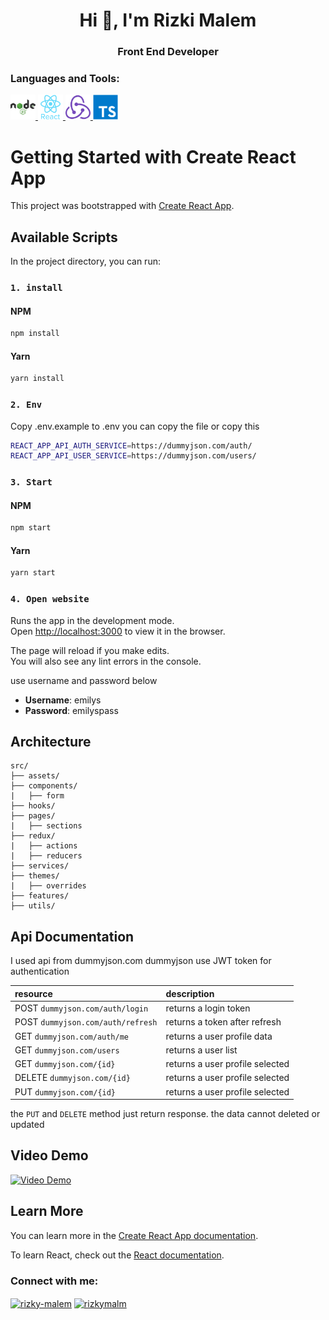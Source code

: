 <h1 align="center">Hi 👋, I'm Rizki Malem</h1>
<h3 align="center">Front End Developer</h3>

<h3 align="left">Languages and Tools:</h3>
<p align="left"> <a href="https://nodejs.org" target="_blank" rel="noreferrer"> <img src="https://raw.githubusercontent.com/devicons/devicon/master/icons/nodejs/nodejs-original-wordmark.svg" alt="nodejs" width="40" height="40"/> </a> <a href="https://reactjs.org/" target="_blank" rel="noreferrer"> <img src="https://raw.githubusercontent.com/devicons/devicon/master/icons/react/react-original-wordmark.svg" alt="react" width="40" height="40"/> </a> <a href="https://redux.js.org" target="_blank" rel="noreferrer"> <img src="https://raw.githubusercontent.com/devicons/devicon/master/icons/redux/redux-original.svg" alt="redux" width="40" height="40"/> </a> <a href="https://www.typescriptlang.org/" target="_blank" rel="noreferrer"> <img src="https://raw.githubusercontent.com/devicons/devicon/master/icons/typescript/typescript-original.svg" alt="typescript" width="40" height="40"/> </a> </p>




# Getting Started with Create React App

This project was bootstrapped with [Create React App](https://github.com/facebook/create-react-app).

## Available Scripts

In the project directory, you can run:

### `1. install`
#### NPM
```bash
npm install
```
#### Yarn
```bash
yarn install
```

### `2. Env`

Copy .env.example to .env
you can copy the file or copy this
```bash
REACT_APP_API_AUTH_SERVICE=https://dummyjson.com/auth/
REACT_APP_API_USER_SERVICE=https://dummyjson.com/users/
```

### `3. Start`
#### NPM
```bash
npm start
```
#### Yarn
```bash
yarn start
```

### `4. Open website`
Runs the app in the development mode.\
Open [http://localhost:3000](http://localhost:3000) to view it in the browser.

The page will reload if you make edits.\
You will also see any lint errors in the console.

use username and password below
- **Username**: emilys
- **Password**: emilyspass



## Architecture

```
src/
├── assets/
├── components/
|   ├── form
├── hooks/
├── pages/
|   ├── sections
├── redux/
|   ├── actions
|   ├── reducers
├── services/
├── themes/
|   ├── overrides
├── features/
├── utils/
```

## Api Documentation

I used api from dummyjson.com
dummyjson use JWT token for authentication

| resource                                 | description                            |
| :--------------------------------------- | :------------------------------------- |
| POST    `dummyjson.com/auth/login`       | returns a login token                  |
| POST    `dummyjson.com/auth/refresh`     | returns a token after refresh          |
| GET     `dummyjson.com/auth/me`          | returns a user profile data            |
| GET     `dummyjson.com/users`            | returns a user list                    |
| GET     `dummyjson.com/{id}`             | returns a user profile selected        |
| DELETE  `dummyjson.com/{id}`             | returns a user profile selected        |
| PUT     `dummyjson.com/{id}`             | returns a user profile selected        |

the `PUT` and `DELETE` method just return response. the data cannot deleted or updated


## Video Demo
[![Video Demo](https://img.youtube.com/vi/bnaYQ2rs674/0.jpg)](https://www.youtube.com/watch?v=bnaYQ2rs674)

## Learn More

You can learn more in the [Create React App documentation](https://facebook.github.io/create-react-app/docs/getting-started).

To learn React, check out the [React documentation](https://reactjs.org/).

<h3 align="left">Connect with me:</h3>
<p align="left">
<a href="https://linkedin.com/in/rizky-malem" target="blank"><img align="center" src="https://raw.githubusercontent.com/rahuldkjain/github-profile-readme-generator/master/src/images/icons/Social/linked-in-alt.svg" alt="rizky-malem" height="30" width="40" /></a>
<a href="https://instagram.com/rizkymalm" target="blank"><img align="center" src="https://raw.githubusercontent.com/rahuldkjain/github-profile-readme-generator/master/src/images/icons/Social/instagram.svg" alt="rizkymalm" height="30" width="40" /></a>
</p>
